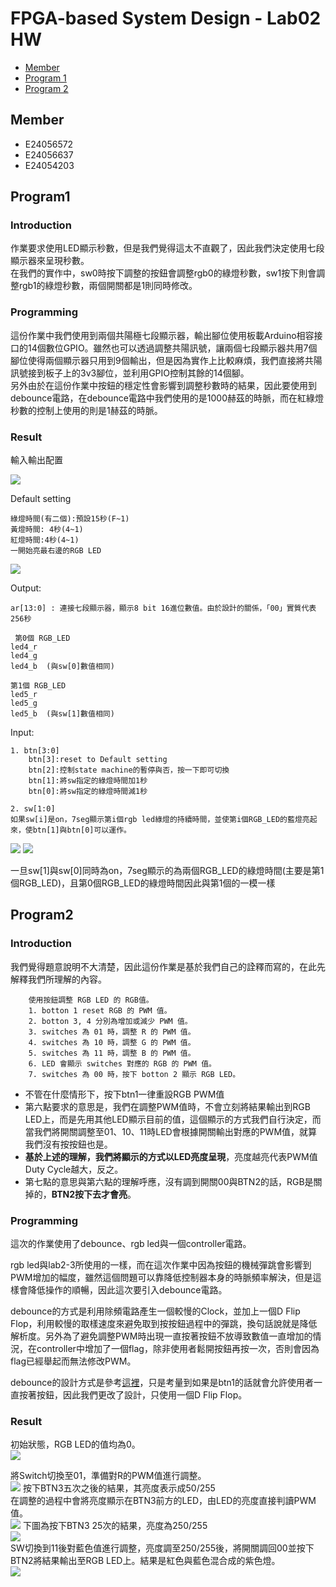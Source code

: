 FPGA-based System Design - Lab02 HW
=

* [Member](#Member)
* [Program 1](#Program1)
* [Program 2](#Program2)

<h2 id="Member">Member</h2>

- E24056572   
- E24056637   
- E24054203  

<h2 id= "Program1">Program1</h2>
<h3 id = "Introduction1">Introduction</h3>

作業要求使用LED顯示秒數，但是我們覺得這太不直觀了，因此我們決定使用七段顯示器來呈現秒數。  
在我們的實作中，sw0時按下調整的按鈕會調整rgb0的綠燈秒數，sw1按下則會調整rgb1的綠燈秒數，兩個開關都是1則同時修改。  

<h3 id = "Programming1">Programming</h3>

這份作業中我們使用到兩個共陽極七段顯示器，輸出腳位使用板載Arduino相容接口的14個數位GPIO。雖然也可以透過調整共陽訊號，讓兩個七段顯示器共用7個腳位使得兩個顯示器只用到9個輸出，但是因為實作上比較麻煩，我們直接將共陽訊號接到板子上的3v3腳位，並利用GPIO控制其餘的14個腳。  
另外由於在這份作業中按鈕的穩定性會影響到調整秒數時的結果，因此要使用到debounce電路，在debounce電路中我們使用的是1000赫茲的時脈，而在紅綠燈秒數的控制上使用的則是1赫茲的時脈。

<h3 id = "Result1">Result</h3>

輸入輸出配置  

<img src = "./images/1-2.jpg">

Default setting  

    綠燈時間(有二個):預設15秒(F~1)
    黃燈時間: 4秒(4~1)
    紅燈時間:4秒(4~1)
    一開始亮最右邊的RGB LED

<img src = "./images/1-1.jpg">

Output:

    ar[13:0] : 連接七段顯示器，顯示8 bit 16進位數值。由於設計的關係，「00」實質代表256秒  

     第0個 RGB_LED  
    led4_r  
    led4_g  
    led4_b  (與sw[0]數值相同)  

    第1個 RGB_LED  
    led5_r  
    led5_g  
    led5_b  (與sw[1]數值相同)  

Input:

    1. btn[3:0]
        btn[3]:reset to Default setting
        btn[2]:控制state machine的暫停與否，按一下即可切換
        btn[1]:將sw指定的綠燈時間加1秒
        btn[0]:將sw指定的綠燈時間減1秒

    2. sw[1:0]  
    如果sw[i]是on，7seg顯示第i個rgb led綠燈的持續時間，並使第i個RGB_LED的藍燈亮起來，使btn[1]與btn[0]可以運作。  

<img src = "./images/1-3.jpg">
<img src = "./images/1-4.jpg">

一旦sw[1]與sw[0]同時為on，7seg顯示的為兩個RGB_LED的綠燈時間(主要是第1個RGB_LED)，且第0個RGB_LED的綠燈時間因此與第1個的一模一樣  

<h2 id= "Program2">Program2</h2>
<h3 id = "Introduction2">Introduction</h3>

我們覺得題意說明不大清楚，因此這份作業是基於我們自己的詮釋而寫的，在此先解釋我們所理解的內容。  
    
        使用按鈕調整 RGB LED 的 RGB值。
        1. botton 1 reset RGB 的 PWM 值。
        2. botton 3, 4 分別為增加或減少 PWM 值。
        3. switches 為 01 時，調整 R 的 PWM 值。
        4. switches 為 10 時，調整 G 的 PWM 值。
        5. switches 為 11 時，調整 B 的 PWM 值。
        6. LED 會顯示 switches 對應的 RGB 的 PWM 值。
        7. switches 為 00 時，按下 botton 2 顯示 RGB LED。

-   不管在什麼情形下，按下btn1一律重設RGB PWM值
-   第六點要求的意思是，我們在調整PWM值時，不會立刻將結果輸出到RGB LED上，而是先用其他LED顯示目前的值，這個顯示的方式我們自行決定，而當我們將開關調整至01、10、11時LED會根據開關輸出對應的PWM值，就算我們沒有按按鈕也是。 
-   **基於上述的理解，我們將顯示的方式以LED亮度呈現**，亮度越亮代表PWM值Duty Cycle越大，反之。
-   第七點的意思與第六點的理解呼應，沒有調到開關00與BTN2的話，RGB是關掉的，**BTN2按下去才會亮**。  

<h3 id = "Programming2">Programming</h3>

這次的作業使用了debounce、rgb led與一個controller電路。  
  
rgb led與lab2-3所使用的一樣，而在這次作業中因為按鈕的機械彈跳會影響到PWM增加的幅度，雖然這個問題可以靠降低控制器本身的時脈頻率解決，但是這樣會降低操作的順暢，因此這次要引入debounce電路。  
  
debounce的方式是利用除頻電路產生一個較慢的Clock，並加上一個D Flip Flop，利用較慢的取樣速度來避免取到按按鈕過程中的彈跳，換句話說就是降低解析度。另外為了避免調整PWM時出現一直按著按鈕不放導致數值一直增加的情況，在controller中增加了一個flag，除非使用者鬆開按鈕再按一次，否則會因為flag已經舉起而無法修改PWM。  

debounce的設計方式是參考<a href="https://www.fpga4student.com/2017/04/simple-debouncing-verilog-code-for.html">這裡</a>，只是考量到如果是btn1的話就會允許使用者一直按著按鈕，因此我們更改了設計，只使用一個D Flip Flop。
  


<h3 id = "Result2">Result</h3>

初始狀態，RGB LED的值均為0。  
<img src = "./images/2-1.jpg">

將Switch切換至01，準備對R的PWM值進行調整。  
<img src = "./images/2-2.jpg">
按下BTN3五次之後的結果，其亮度表示成50/255    
在調整的過程中會將亮度顯示在BTN3前方的LED，由LED的亮度直接判讀PWM值。  
<img src = "./images/2-3.jpg">
下圖為按下BTN3 25次的結果，亮度為250/255  
<img src = "./images/2-4.jpg">   
SW切換到11後對藍色值進行調整，亮度調至250/255後，將開關調回00並按下BTN2將結果輸出至RGB LED上。結果是紅色與藍色混合成的紫色燈。      
<img src = "./images/2-5.jpg">